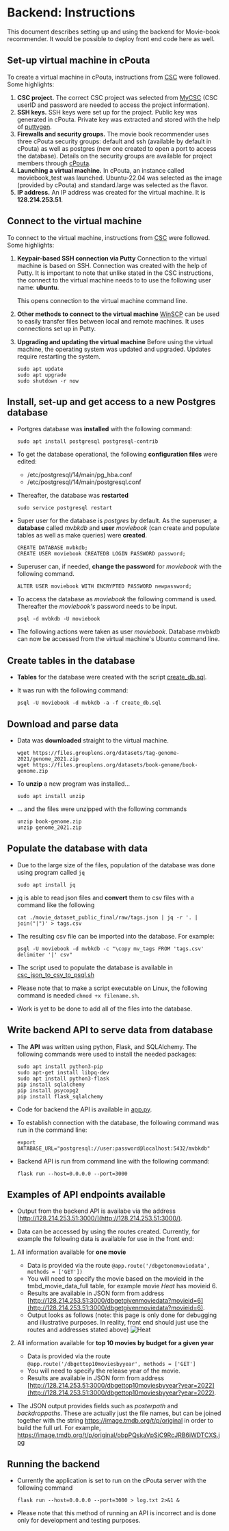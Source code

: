 # Backend: Instructions

This document describes setting up and using the backend for Movie-book recommender. It would be possible to deploy front end code here as well. 

## Set-up virtual machine in cPouta

To create a virtual machine in cPouta, instructions from [CSC](https://docs.csc.fi/cloud/pouta/launch-vm-from-web-gui/#preparatory-steps) were followed. Some highlights: 
1. **CSC project.**
    The correct CSC project was selected from [MyCSC](https://my.csc.fi/) (CSC userID and password are needed to access the project information).
2. **SSH keys.** 
    SSH keys were set up for the project. Public key was generated in cPouta. Private key was extracted and stored with the help of [puttygen](https://www.chiark.greenend.org.uk/~sgtatham/putty/latest.html).
3. **Firewalls and security groups.** 
    The movie book recommender uses three cPouta security groups: default and ssh (available by default in cPouta) as well as postgres (new one created to open a port to access the database). Details on the security groups are available for project members through [cPouta](https://pouta.csc.fi/).
4. **Launching a virtual machine.** 
    In cPouta, an instance called moviebook_test was launched. Ubuntu-22.04 was selected as the image (provided by cPouta) and standard.large was selected as the flavor.
5. **IP address.** 
    An IP address was created for the virtual machine. It is **128.214.253.51**.

## Connect to the virtual machine

To connect to the virtual machine, instructions from [CSC](https://docs.csc.fi/cloud/pouta/connecting-to-vm/) were followed. Some highlights:
1. **Keypair-based SSH connection via Putty**
    Connection to the virtual machine is based on SSH. Connection was created with the help of Putty. It is important to note that unlike stated in the CSC instructions, the connect to the virtual machine needs to to use the following user name: **ubuntu**.

    This opens connection to the virtual machine command line.

2. **Other methods to connect to the virtual machine**
    [WinSCP](https://winscp.net/) can be used to easily transfer files between local and remote machines. It uses connections set up in Putty.

3. **Upgrading and updating the virtual machine**
    Before using the virtual machine, the operating system was updated and upgraded. Updates require restarting the system.

    ```
    sudo apt update
    sudo apt upgrade
    sudo shutdown -r now
    ```

## Install, set-up and get access to a new Postgres database

* Portgres database was **installed** with the following command: 
    ```
    sudo apt install postgresql postgresql-contrib
    ```

* To get the database operational, the following **configuration files** were edited: 
    * /etc/postgresql/14/main/pg_hba.conf
    * /etc/postgresql/14/main/postgresql.conf

* Thereafter, the database was **restarted**
    ```
    sudo service postgresql restart
    ```

* Super user for the database is *postgres* by default. As the superuser, a **database** called *mvbkdb* and **user** *moviebook* (can create and populate tables as well as make queries) were **created**. 
    ```
    CREATE DATABASE mvbkdb;
    CREATE USER moviebook CREATEDB LOGIN PASSWORD password;
    ```

* Superuser can, if needed, **change the password** for *moviebook* with the following command.
    ```
    ALTER USER moviebook WITH ENCRYPTED PASSWORD newpassword;
    ```

* To access the database as *moviebook* the following command is used. Thereafter the *moviebook's* password needs to be input.
    ```
    psql -d mvbkdb -U moviebook
    ```

* The following actions were taken as user *moviebook*. Database *mvbkdb* can now be accessed from the virtual machine's Ubuntu command line. 

## Create tables in the database

* **Tables** for the database were created with the script [create_db.sql](create_db.sql). 

* It was run with the following command:
    ```
    psql -U moviebook -d mvbkdb -a -f create_db.sql
    ```

## Download and parse data

* Data was **downloaded** straight to the virtual machine.
    ```
    wget https://files.grouplens.org/datasets/tag-genome-2021/genome_2021.zip
    wget https://files.grouplens.org/datasets/book-genome/book-genome.zip
    ```

* To **unzip** a new program was installed... 
    ```
    sudo apt install unzip

    ```
* ... and the files were unzipped with the following commands
    ```
    unzip book-genome.zip
    unzip genome_2021.zip
    ```

## Populate the database with data

* Due to the large size of the files, population of the database was done using program called `jq`
    ```
    sudo apt install jq
    ```

* jq is able to read json files and **convert** them to csv files with a command like the following
    ```
    cat ./movie_dataset_public_final/raw/tags.json | jq -r '. | join("|")' > tags.csv
    ```

* The resulting csv file can be imported into the database. For example:
    ```
    psql -U moviebook -d mvbkdb -c "\copy mv_tags FROM 'tags.csv' delimiter '|' csv"
    ```

* The script used to populate the database is available in [csc_json_to_csv_to_psql.sh](csc_json_to_csv_to_psql.sh)
* Please note that to make a script executable on Linux, the following command is needed `chmod +x filename.sh`.

* Work is yet to be done to add all of the files into the database.

## Write backend API to serve data from database

* The **API** was written using python, Flask, and SQLAlchemy. The following commands were used to install the needed packages:
    ```
    sudo apt install python3-pip
    sudo apt-get install libpq-dev
    sudo apt install python3-flask
    pip install sqlalchemy
    pip install psycopg2
    pip install flask_sqlalchemy
    ```

* Code for backend the API is available in [app.py](app.py).

* To establish connection with the database, the following command was run in the command line:
    ```
    export DATABASE_URL="postgresql://user:password@localhost:5432/mvbkdb"
    ```

* Backend API is run from command line with the following command:
    ```
    flask run --host=0.0.0.0 --port=3000
    ```

## Examples of API endpoints available

* Output from the backend API is availabe via the address [http://128.214.253.51:3000/](http://128.214.253.51:3000/).

* Data can be accessed by using the routes created. Currently, for example the following data is available for use in the front end:

1. All information available for **one movie** 
    * Data is provided via the route `@app.route('/dbgetonemoviedata', methods = ['GET'])`
    * You will need to specify the movie based on the movieid in the tmbd_movie_data_full table, for example movie *Heat* has movieid 6.
    * Results are available in JSON form from address [http://128.214.253.51:3000/dbgetgivenmoviedata?movieid=6](http://128.214.253.51:3000/dbgetgivenmoviedata?movieid=6).
    * Output looks as follows (note: this page is only done for debugging and illustrative purposes. In reality, front end should just use the routes and addresses stated above)
    ![Heat](one_movie.jpg)

2. All information available for **top 10 movies by budget for a given year**
    * Data is provided via the route `@app.route('/dbgettop10moviesbyyear', methods = ['GET']`
    * You will need to specify the release year of the movie.
    * Results are available in JSON form from address [http://128.214.253.51:3000/dbgettop10moviesbyyear?year=2022](http://128.214.253.51:3000/dbgettop10moviesbyyear?year=2022).

* The JSON output provides fields such as *posterpath* and *backdroppaths*. These are actually just the file names, but can be joined together with the string https://image.tmdb.org/t/p/original in order to build the full url. For example, https://image.tmdb.org/t/p/original/obpPQskaVpSiC9RcJRB6iWDTCXS.jpg

## Running the backend

* Currently the application is set to run on the cPouta server with the following command
    ```
    flask run --host=0.0.0.0 --port=3000 > log.txt 2>&1 &
    ```

* Please note that this method of running an API is incorrect and is done only for development and testing purposes.

